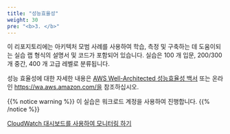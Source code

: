 ```yaml
---
title: "성능효율성"
weight: 30
pre: "<b>3. </b>"
---
```



이 리포지토리에는 아키텍처 모범 사례를 사용하여 학습, 측정 및 구축하는 데 도움이되는 실습 랩 형식의 설명서 및 코드가 포함되어 있습니다. 실습은 100 개 입문, 200/300 개 중간, 400 개 고급 레벨로 분류됩니다.

성능 효율성에 대한 자세한 내용은 [AWS Well-Architected 성능효율성 백서](https://d1.awsstatic.com/whitepapers/architecture/AWS-Performance-Efficiency-Pillar.pdf) 또는 온라인 https://wa.aws.amazon.com/을 참조하십시오.

{{% notice warning %}}
이 실습은 워크로드 계정을 사용하여 진행합니다.
{{% /notice %}}

[CloudWatch 대시보드를 사용하여 모니터링 하기](/performanceefficiency/cloudwatcheventemail)
